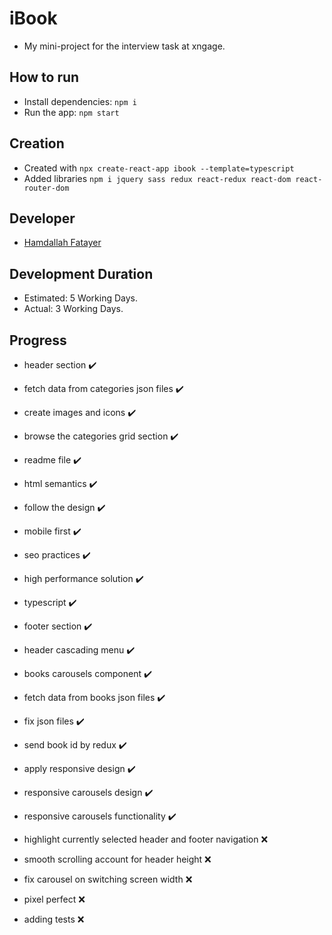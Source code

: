 # iBook #
- My mini-project for the interview task at xngage.

## How to run ##
- Install dependencies: ```npm i```
- Run the app: ```npm start```
 
## Creation ##
- Created with ```npx create-react-app ibook --template=typescript```
- Added libraries ```npm i jquery sass redux react-redux react-dom react-router-dom```

## Developer ##
- [Hamdallah Fatayer](https://github.com/Hamdalla2)

## Development Duration ##
- Estimated: 5 Working Days.
- Actual: 3 Working Days.

## Progress ##
- header section ✔️
- fetch data from categories json files ✔️
- create images and icons ✔️
- browse the categories grid section ✔️
- readme file ✔️
- html semantics ✔️
- follow the design ✔️
- mobile first ✔️
- seo practices ✔️
- high performance solution ✔️
- typescript ✔️
- footer section ✔️
- header cascading menu ✔️
- books carousels component ✔️
- fetch data from books json files ✔️
- fix json files ✔️
- send book id by redux ✔️
- apply responsive design ✔️
- responsive carousels design ✔️
- responsive carousels functionality ✔️

- highlight currently selected header and footer navigation ❌
- smooth scrolling account for header height ❌
- fix carousel on switching screen width ❌
- pixel perfect ❌
- adding tests ❌
